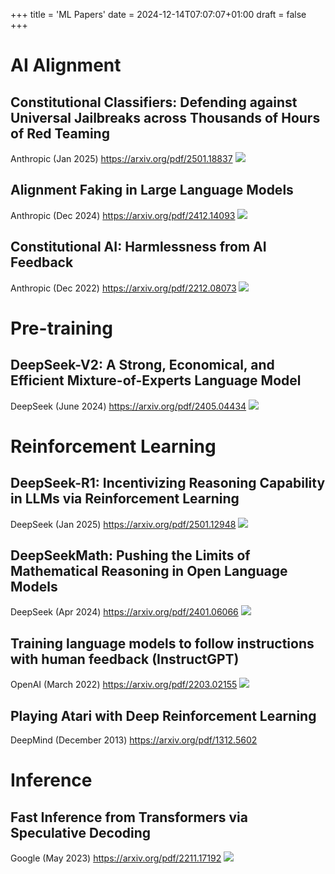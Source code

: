 +++
title = 'ML Papers'
date = 2024-12-14T07:07:07+01:00
draft = false
+++

# AI Alignment
## Constitutional Classifiers: Defending against Universal Jailbreaks across Thousands of Hours of Red Teaming
Anthropic (Jan 2025) https://arxiv.org/pdf/2501.18837
<img src="/assets/images/ml-papers/constitutional-classifiers.png">

## Alignment Faking in Large Language Models
Anthropic (Dec 2024) https://arxiv.org/pdf/2412.14093
<img src="/assets/images/ml-papers/alignment-faking.png">

## Constitutional AI: Harmlessness from AI Feedback
Anthropic (Dec 2022) https://arxiv.org/pdf/2212.08073
<img src="/assets/images/ml-papers/constitutional-ai.png">

# Pre-training
## DeepSeek-V2: A Strong, Economical, and Efficient Mixture-of-Experts Language Model
DeepSeek (June 2024) https://arxiv.org/pdf/2405.04434
<img src="/assets/images/ml-papers/deepseek-v2.png">

# Reinforcement Learning
## DeepSeek-R1: Incentivizing Reasoning Capability in LLMs via Reinforcement Learning
DeepSeek (Jan 2025) https://arxiv.org/pdf/2501.12948
<img src="/assets/images/ml-papers/deepseek-r1.png">

## DeepSeekMath: Pushing the Limits of Mathematical Reasoning in Open Language Models
DeepSeek (Apr 2024) https://arxiv.org/pdf/2401.06066
<img src="/assets/images/ml-papers/grpo.png">

## Training language models to follow instructions with human feedback (InstructGPT)
OpenAI (March 2022) https://arxiv.org/pdf/2203.02155
<img src="/assets/images/ml-papers/instruct-gpt.png">


## Playing Atari with Deep Reinforcement Learning
DeepMind (December 2013) https://arxiv.org/pdf/1312.5602

# Inference
## Fast Inference from Transformers via Speculative Decoding
Google (May 2023) https://arxiv.org/pdf/2211.17192
<img src="/assets/images/ml-papers/speculative-decoding.png">
